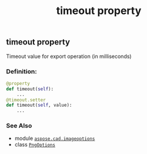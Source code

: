 ﻿---
title: timeout property
second_title: Aspose.CAD for Python via .NET API References
description: 
type: docs
weight: 160
url: /python-net/aspose.cad.imageoptions/pngoptions/timeout/
is_root: false
---

## timeout property


Timeout value for export operation (in milliseconds)
### Definition:
```python
@property
def timeout(self):
    ...
@timeout.setter
def timeout(self, value):
    ...
```

### See Also
* module [`aspose.cad.imageoptions`](../../)
* class [`PngOptions`](/cad/python-net/aspose.cad.imageoptions/pngoptions)
